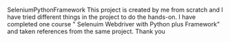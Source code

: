 SeleniumPythonFramework
This project is created by me from scratch and I have tried different things in the project to do the hands-on. I have completed one course " Selenuim Webdriver with Python plus Framework" and taken references from the same project. Thank you

